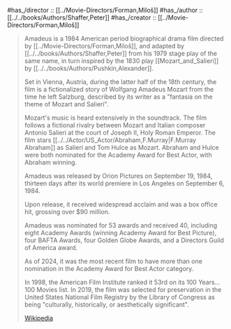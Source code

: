 
#has_/director :: [[../Movie-Directors/Forman,Miloš]]
#has_/author :: [[../../books/Authors/Shaffer,Peter]] 
#has_/creator :: [[../Movie-Directors/Forman,Miloš]] 

> Amadeus is a 1984 American period biographical drama film directed by [[../Movie-Directors/Forman,Miloš]], 
> and adapted by [[../../books/Authors/Shaffer,Peter]] from his 1979 stage play of the same name, 
> in turn inspired by  the 1830 play [[Mozart_and_Salieri]] by [[../../books/Authors/Pushkin,Alexander]]. 
> 
> Set in Vienna, Austria, during the latter half of the 18th century, 
> the film is a fictionalized story of Wolfgang Amadeus Mozart from the time he left Salzburg, 
> described by its writer as a "fantasia on the theme of Mozart and Salieri". 
> 
> Mozart's music is heard extensively in the soundtrack. 
> The film follows a fictional rivalry between Mozart and Italian composer Antonio Salieri 
> at the court of Joseph II, Holy Roman Emperor. 
> The film stars [[../../Actor/US_Actor/Abraham,F.Murray|F.Murray Abraham]] as Salieri and Tom Hulce as Mozart. 
> Abraham and Hulce were both nominated for the Academy Award for Best Actor, 
> with Abraham winning.
>
> Amadeus was released by Orion Pictures on September 19, 1984, 
> thirteen days after its world premiere in Los Angeles on September 6, 1984. 
> 
> Upon release, it received widespread acclaim and was a box office hit, 
> grossing over $90 million. 
> 
> Amadeus was nominated for 53 awards and received 40, 
> including eight Academy Awards (winning Academy Award for Best Picture), 
> four BAFTA Awards, four Golden Globe Awards, and a Directors Guild of America award. 
> 
> As of 2024, it was the most recent film to have 
> more than one nomination in the Academy Award for Best Actor category. 
> 
> In 1998, the American Film Institute ranked it 53rd on its 100 Years... 100 Movies list. 
> In 2019, the film was selected for preservation in the United States National Film Registry 
> by the Library of Congress as being "culturally, historically, or aesthetically significant".
>
> [Wikipedia](https://en.wikipedia.org/wiki/Amadeus%20(film))



